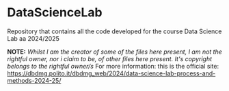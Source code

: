 # DataScienceLab
Repository that contains all the code developed for the course Data Science Lab aa 2024/2025


<b>NOTE:</b> <em>Whilst I am the creator of some of the files here present, I am not the rightful owner, nor i claim to be, of other files here present. 
It's copyright belongs to the rightful owner/s</em>
For more information: this is the official site: https://dbdmg.polito.it/dbdmg_web/2024/data-science-lab-process-and-methods-2024-25/
